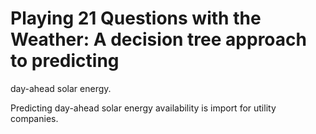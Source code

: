 # Playing 21 Questions with the Weather: A decision tree approach to predicting
day-ahead solar energy. 

Predicting day-ahead solar energy availability is import for utility companies. 